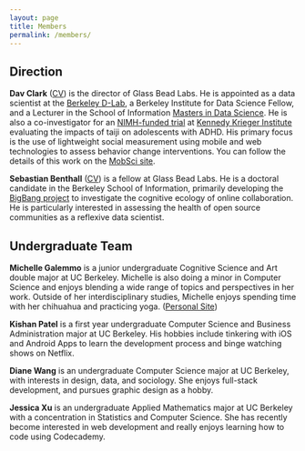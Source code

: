 ```yaml
---
layout: page
title: Members
permalink: /members/
---
```


## Direction

**Dav Clark** ([CV](https://github.com/davclark/dav-cv/releases/download/2015-01/davclark-complete-CV-2015-01.pdf)) is the director of Glass Bead Labs. He is appointed as a data
scientist at the [Berkeley D-Lab](http://dlab.berkeley.edu), a Berkeley
Institute for Data Science Fellow, and a Lecturer in the School of Information
[Masters in Data Science](http://datascience.berkeley.edu). He is also a
co-investigator for an [NIMH-funded
trial](http://clinicaltrials.gov/show/NCT02234557) at [Kennedy Krieger
Institute](http://www.kennedykrieger.org/research-training/movement-based-mindfulness-training-children-adhd-feasibility-study)
evaluating the impacts of taiji on adolescents with ADHD. His primary focus is
the use of lightweight social measurement using mobile and web technologies to
assess behavior change interventions. You can follow the details of this work on
the [MobSci site](https://mobsci.dlab.berkeley.edu).

**Sebastian Benthall** ([CV](https://github.com/sbenthall/sb-cv/raw/master/sebastian-benthall-complete-CV-2015-03-26.pdf)) is a fellow at Glass Bead Labs. He is a
doctoral candidate in the Berkeley School of Information, primarily
developing the [BigBang project](https://github.com/sbenthall/BigBang)
to investigate the cognitive ecology of online collaboration. He is particularly interested in assessing the health of open source communities as a reflexive data scientist.

## Undergraduate Team

**Michelle Galemmo** is a junior undergraduate Cognitive Science and Art double major at UC Berkeley. Michelle is also doing a minor in Computer Science and enjoys blending a wide range of topics and perspectives in her work. Outside of her interdisciplinary studies, 
Michelle enjoys spending time with her chihuahua and practicing yoga. ([Personal Site](http://mgalemmo.github.io/))

**Kishan Patel** is a first year undergraduate Computer Science and Business
Administration major at UC Berkeley.  His hobbies include tinkering with iOS and
Android Apps to learn the development process and binge watching shows on
Netflix.

**Diane Wang** is an undergraduate Computer Science major at UC Berkeley, with
interests in design, data, and sociology. She enjoys full-stack development, and
pursues graphic design as a hobby.

**Jessica Xu** is an undergraduate Applied Mathematics major at UC Berkeley with
a concentration in Statistics and Computer Science. She has recently become
interested in web development and really enjoys learning how to code using
Codecademy.
